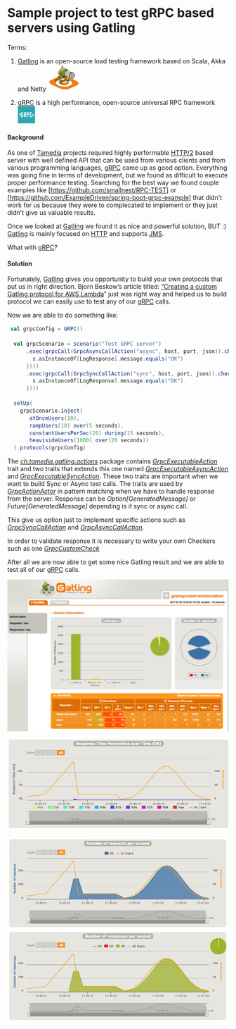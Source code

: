 # Sample project to test gRPC based servers using Gatling

Terms:

1. [Gatling](http://gatling.io/) is an open-source load testing framework based on Scala, Akka and Netty 
![alt-text](assets/images/rsz-gatling-logo.png "Gatling logo")

2. [gRPC](http://www.grpc.io/) is a high performance, open-source universal RPC framework
![alt-text](assets/images/rsz_1rsz_grpc-logo.png "Gatling logo")

#### Background

As one of [Tamedia](http://www.tamedia.ch/) projects required highly performable [HTTP/2](https://http2.github.io/) based
server with well defined API that can be used from various clients and from various programming languages,
[gRPC](http://www.grpc.io/) came up as good option. Everything was going fine in terms of development, but we found as
difficult to execute proper performance testing. Searching for the best way we found couple examples like
[https://github.com/smallnest/RPC-TEST] or [https://github.com/ExampleDriven/spring-boot-grpc-example] that didn't work
for us because they were to complecated to implement or they just didn't give us valuable results.

Once we looked at [Gatling](http://gatling.io/) we found it as nice and powerful solution, BUT :) 
[Gatling](http://gatling.io/) is mainly focused on [HTTP](http://gatling.io/docs/2.2.3/http/http_protocol.html) 
and supports [JMS](http://gatling.io/docs/2.2.3/jms.html).

What with [gRPC](http://www.grpc.io/)?

#### Solution

Fortunately, [Gatling](http://gatling.io/) gives you opportunity to build your own protocols that put us in right direction.
Bjorn Beskow’s article titled:
[“Creating a custom Gatling protocol for AWS Lambda](http://callistaenterprise.se/blogg/teknik/2016/11/26/gatling-custom-protocol/)”
just was right way and helped us to build protocol we can easily use to test any of our [gRPC](http://www.grpc.io/) calls.

Now we are able to do something like:

```scala
 val grpcConfig = GRPC()

  val grpcScenario = scenario("Test GRPC server")
      .exec(grpcCall(GrpcAsyncCallAction("async", host, port, json)).check(new GrpcCustomCheck((s: GeneratedMessage) => {
        s.asInstanceOf[LogResponse].message.equals("OK")
      })))
      .exec(grpcCall(GrpcSyncCallAction("sync", host, port, json)).check(new GrpcCustomCheck((s: GeneratedMessage) => {
        s.asInstanceOf[LogResponse].message.equals("OK")
      })))

  setUp(
    grpcScenario.inject(
       atOnceUsers(10),
       rampUsers(10) over(5 seconds),
       constantUsersPerSec(20) during(15 seconds),
       heavisideUsers(1000) over(20 seconds))
  ).protocols(grpcConfig)

```
The [_ch.tamedia.gatling.actions_](https://github.com/tamediadigital/grpc-gatling/tree/master/src/main/scala/ch/tamedia/gatling/actions) package contains [_GrpcExecutableAction_](https://github.com/tamediadigital/grpc-gatling/blob/master/src/main/scala/ch/tamedia/gatling/actions/GrpcExecutableAction.scala) trait and two traits that extends this one named 
[_GrpcExecutableAsyncAction_](https://github.com/tamediadigital/grpc-gatling/blob/master/src/main/scala/ch/tamedia/gatling/actions/GrpcExecutableAsyncAction.scala) and [_GrpcExecutableSyncAction_](https://github.com/tamediadigital/grpc-gatling/blob/master/src/main/scala/ch/tamedia/gatling/actions/GrpcExecutableSyncAction.scala). These two traits are important when we want to build Sync or Async 
test calls. The traits are used by [_GrpcActionActor_](https://github.com/tamediadigital/grpc-gatling/blob/master/src/main/scala/ch/tamedia/gatling/actions/GrcpActionActor.scala) in pattern matching when we have to handle response from
the server. Response can be _Option[GeneratedMessage]_ or _Future[GeneratedMessage]_ depending is it sync or async call.

This give us option just to implement specific actions such as 
[_GrpcSyncCallAction_](https://github.com/tamediadigital/grpc-gatling/blob/master/src/main/scala/ch/tamedia/gatling/actions/impl/GrpcSyncCallAction.scala)
and [_GrpcAsyncCallAction_](https://github.com/tamediadigital/grpc-gatling/blob/master/src/main/scala/ch/tamedia/gatling/actions/impl/GrpcAsyncCallAction.scala).

In order to validate response it is necessary to write your own Checkers such as one 
[_GrpcCustomCheck_](https://github.com/tamediadigital/grpc-gatling/blob/master/src/main/scala/ch/tamedia/gatling/GrpcCustomCheck.scala)

After all we are now able to get some nice Gatling result and we are able to test all of our [gRPC](http://www.grpc.io/) calls.

![alt-text](assets/images/main_results.png "Main results screen")

![alt-text](assets/images/diagram_1.png "Response time")

![alt-text](assets/images/diagram_2.png "Number of requests per second")
